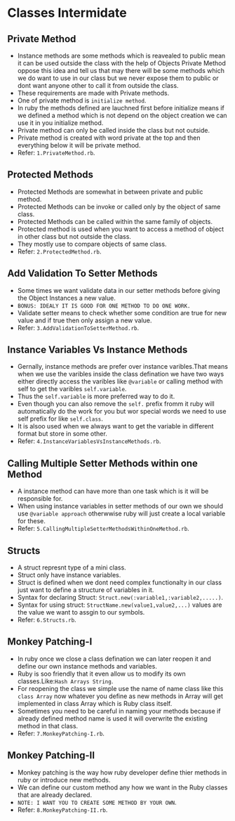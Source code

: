 # Classes Intermidate

 ## Private Method
  - Instance methods are some methods which is reavealed to public mean it can be used outside the class with the help of Objects Private Method oppose this idea and tell us that may there will be some methods which we do want to use in our class but we never expose them to public or dont want anyone other to call it from outside the class.
  - These requirements are made with Private methods.
  - One of private method is `initialize method`.
  - In ruby the methods defined are lauchned first before initialize means if we defined a method which is not depend on the object creation we can use it in you initialize method.
  - Private method can only be called inside the class but not outside.
  - Private method is created with word private at the top and then everything below it will be private method.
  - Refer: `1.PrivateMethod.rb`.

 ## Protected Methods
  - Protected Methods are somewhat in between private and public method.
  - Protected Methods can be invoke or called only by the object of same class.
  - Protected Methods can be called within the same family of objects.
  - Protected method is used when you want to access a method of object in other class but not outside the class.
  - They mostly use to compare objects of same class.
  - Refer: `2.ProtectedMethod.rb`.

 ## Add Validation To Setter Methods
  - Some times we want validate data in our setter methods before giving the Object Instances a new value.
  - `BONUS: IDEALY IT IS GOOD FOR ONE METHOD TO DO ONE WORK.`
  - Validate setter means to check whether some condition are true for new value and if true then only assign a new value.
  - Refer: `3.AddValidationToSetterMethod.rb`.

 ## Instance Variables Vs Instance Methods
  - Gernally, instance methods are prefer over instance varibles.That means when we use the varibles inside the class defination we have two ways either directly access the varibles like `@variable` or calling method with self to get the varibles `self.variable`.
  - Thus the `self.variable` is more preferred way to do it.
  - Even though you can also remove the `self.` prefix fromm it ruby will automatically do the work for you but wor special words we need to use self prefix for like `self.class`.
  - It is alsoo used when we always want to get the variable in different format but store in some other.
  - Refer: `4.InstanceVariablesVsInstanceMethods.rb`.

 ## Calling Multiple Setter Methods within one Method
  - A instance method can have more than one task which is it will be responsible for.
  - When using instance variables in setter methods of our own we should use `@variable approach` otherwwise ruby will just create a local variable for these.
  - Refer: `5.CallingMultipleSetterMethodsWithinOneMethod.rb`.

 ## Structs
  - A struct represnt type of a mini class.
  - Struct only have instance variables.
  - Struct is defined when we dont need complex functionalty in our class just want to define a structure of variables in it.
  - Syntax for declaring Struct: `Struct.new(:variable1,:variable2,.....)`.
  - Syntax for using struct: `StructName.new(value1,value2,...)` values are the value we want to assgin to our symbols.
  - Refer: `6.Structs.rb`.

 ## Monkey Patching-I
  - In ruby once we close a class defination we can later reopen it and define our own instance methods and variables.
  - Ruby is soo friendly that it even allow us to modify its own classes.Like:`Hash Arrays String`.
  - For reopening the class we simple use the name of name class like this `class Array` now whatever you define as new methods in Array will get implemented in class Array which is Ruby class itself.
  - Sometimes you need to be careful in naming your methods because if already defined method name is used it will overwrite the existing method in that class.
  - Refer: `7.MonkeyPatching-I.rb`.

 ## Monkey Patching-II
 - Monkey patching is the way how ruby developer define thier methods in ruby or introduce new methods.
 - We can define our custom method any how we want in the Ruby classes that are already declared.
 - `NOTE: I WANT YOU TO CREATE SOME METHOD BY YOUR OWN`.
 - Refer: `8.MonkeyPatching-II.rb`.